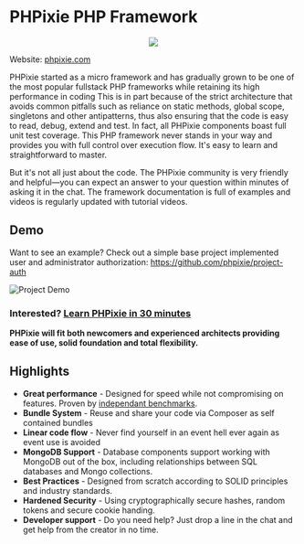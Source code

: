 # PHPixie PHP Framework
<p align="center">
  <img src="https://phpixie.com/images/logo.png"/>
</p>

Website: [phpixie.com](https://phpixie.com/)

PHPixie started as a micro framework and has gradually grown to be one of the 
most popular fullstack PHP frameworks while retaining its high performance in coding 
This is in part because of the strict architecture that avoids common pitfalls 
such as reliance on static methods, global scope, singletons and other antipatterns, 
thus also ensuring that the code is easy to read, debug, extend and test. 
In fact, all PHPixie components boast full unit test coverage. This PHP framework
never stands in your way and provides you with full control over execution 
flow. It's easy to learn and straightforward to master.

But it's not all just about the code. The PHPixie community is very friendly and 
helpful—you can expect an answer to your question within minutes of asking 
it in the chat. The framework documentation is full of examples and videos is regularly 
updated with tutorial videos.

## Demo
Want to see an example? Check out a simple base project implemented user and administrator authorization: https://github.com/phpixie/project-auth

![Project Demo](http://i.imgur.com/WznceCf.gif)

### Interested? [Learn PHPixie in 30 minutes](https://phpixie.com/quickstart.html)

**PHPixie will fit both newcomers and experienced architects providing ease of use, solid foundation and total flexibility.**

## Highlights
  - **Great performance** - Designed for speed while not compromising on features. Proven by [independant benchmarks](https://www.techempower.com/benchmarks/#section=data-r9&hw=peak&test=fortune&l=sg). 
  - **Bundle System** - Reuse and share your code via Composer as self contained bundles
  - **Linear code flow** - Never find yourself in an event hell ever again as event use is avoided
  - **MongoDB Support** - Database components support working with MongoDB out of the box, including relationships between SQL databases and Mongo collections.
  - **Best Practices** - Designed from scratch according to SOLID principles and industry standards.
  - **Hardened Security** - Using cryptographically secure hashes, random tokens and secure cookie handing.
  - **Developer support** - Do you need help? Just drop a line in the chat and get help from the creator in no time.

 
